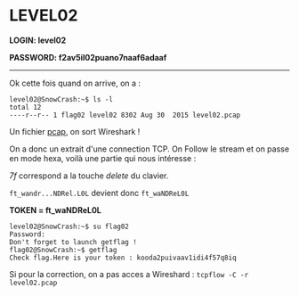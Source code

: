 # LEVEL02

**LOGIN: level02**

**PASSWORD: f2av5il02puano7naaf6adaaf**

----

Ok cette fois quand on arrive, on a : 
```
level02@SnowCrash:~$ ls -l
total 12
----r--r-- 1 flag02 level02 8302 Aug 30  2015 level02.pcap
```

Un fichier [pcap](https://fr.wikipedia.org/wiki/Pcap), on sort Wireshark ! 

On a donc un extrait d'une connection TCP. 
On Follow le stream et on passe en mode hexa, voilà une partie qui nous intéresse : 


*7f* correspond a la touche *delete* du clavier.

`ft_wandr...NDRel.L0L`
devient donc 
`ft_waNDReL0L`

**TOKEN = ft_waNDReL0L**

```
level02@SnowCrash:~$ su flag02
Password: 
Don't forget to launch getflag !
flag02@SnowCrash:~$ getflag
Check flag.Here is your token : kooda2puivaav1idi4f57q8iq
```

Si pour la correction, on a pas acces a Wireshard : 
`tcpflow -C -r level02.pcap`
